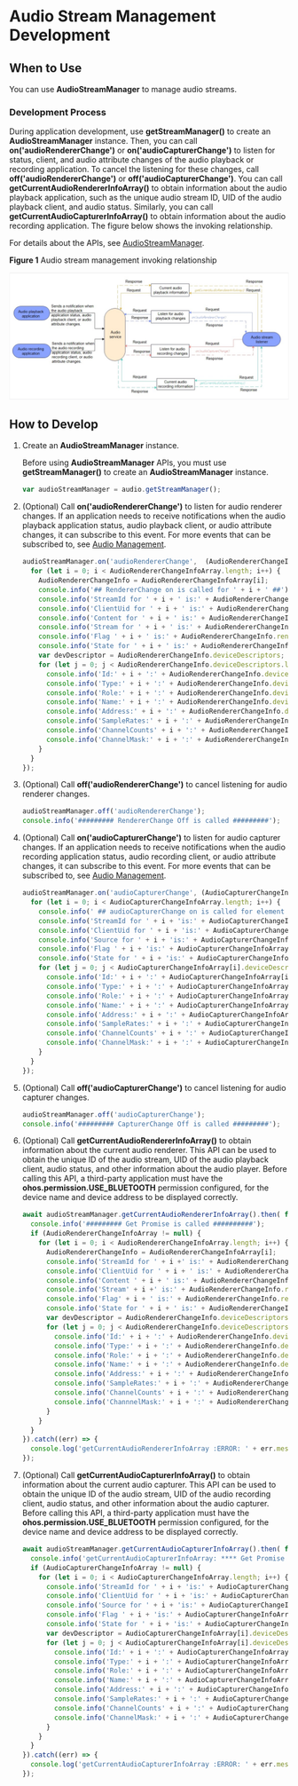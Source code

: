 # Audio Stream Management Development

## When to Use

You can use **AudioStreamManager** to manage audio streams.

### Development Process

During application development, use **getStreamManager()** to create an **AudioStreamManager** instance. Then, you can call **on('audioRendererChange')** or **on('audioCapturerChange')** to listen for status, client, and audio attribute changes of the audio playback or recording application. To cancel the listening for these changes, call **off('audioRendererChange')** or **off('audioCapturerChange')**. You can call **getCurrentAudioRendererInfoArray()** to obtain information about the audio playback application, such as the unique audio stream ID, UID of the audio playback client, and audio status. Similarly, you can call **getCurrentAudioCapturerInfoArray()** to obtain information about the audio recording application. The figure below shows the invoking relationship.

For details about the APIs, see [AudioStreamManager](../reference/apis/js-apis-audio.md#audiostreammanager9).

**Figure 1** Audio stream management invoking relationship

![](figures/zh-ch_image_audio_stream_manager.png)

## How to Develop

1. Create an **AudioStreamManager** instance.

   Before using **AudioStreamManager** APIs, you must use **getStreamManager()** to create an **AudioStreamManager** instance.

   ```js
   var audioStreamManager = audio.getStreamManager();
   ```

2. (Optional) Call **on('audioRendererChange')** to listen for audio renderer changes.
If an application needs to receive notifications when the audio playback application status, audio playback client, or audio attribute changes, it can subscribe to this event. For more events that can be subscribed to, see [Audio Management](../reference/apis/js-apis-audio.md).

   ```js
   audioStreamManager.on('audioRendererChange',  (AudioRendererChangeInfoArray) => {
     for (let i = 0; i < AudioRendererChangeInfoArray.length; i++) {
       AudioRendererChangeInfo = AudioRendererChangeInfoArray[i];
       console.info('## RendererChange on is called for ' + i + ' ##');
       console.info('StreamId for ' + i + ' is:' + AudioRendererChangeInfo.streamId);
       console.info('ClientUid for ' + i + ' is:' + AudioRendererChangeInfo.clientUid);
       console.info('Content for ' + i + ' is:' + AudioRendererChangeInfo.rendererInfo.content);
       console.info('Stream for ' + i + ' is:' + AudioRendererChangeInfo.rendererInfo.usage);
       console.info('Flag ' + i + ' is:' + AudioRendererChangeInfo.rendererInfo.rendererFlags);
       console.info('State for ' + i + ' is:' + AudioRendererChangeInfo.rendererState);  
       var devDescriptor = AudioRendererChangeInfo.deviceDescriptors;
       for (let j = 0; j < AudioRendererChangeInfo.deviceDescriptors.length; j++) {
         console.info('Id:' + i + ':' + AudioRendererChangeInfo.deviceDescriptors[j].id);
         console.info('Type:' + i + ':' + AudioRendererChangeInfo.deviceDescriptors[j].deviceType);
         console.info('Role:' + i + ':' + AudioRendererChangeInfo.deviceDescriptors[j].deviceRole);
         console.info('Name:' + i + ':' + AudioRendererChangeInfo.deviceDescriptors[j].name);
         console.info('Address:' + i + ':' + AudioRendererChangeInfo.deviceDescriptors[j].address);
         console.info('SampleRates:' + i + ':' + AudioRendererChangeInfo.deviceDescriptors[j].sampleRates[0]);
         console.info('ChannelCounts' + i + ':' + AudioRendererChangeInfo.deviceDescriptors[j].channelCounts[0]);
         console.info('ChannelMask:' + i + ':' + AudioRendererChangeInfo.deviceDescriptors[j].channelMasks);
       }
     }
   });
   ```

3. (Optional) Call **off('audioRendererChange')** to cancel listening for audio renderer changes.

   ```js
   audioStreamManager.off('audioRendererChange');
   console.info('######### RendererChange Off is called #########');
   ```

4. (Optional) Call **on('audioCapturerChange')** to listen for audio capturer changes.
If an application needs to receive notifications when the audio recording application status, audio recording client, or audio attribute changes, it can subscribe to this event. For more events that can be subscribed to, see [Audio Management](../reference/apis/js-apis-audio.md).

   ```js
   audioStreamManager.on('audioCapturerChange', (AudioCapturerChangeInfoArray) =>  {
     for (let i = 0; i < AudioCapturerChangeInfoArray.length; i++) {
       console.info(' ## audioCapturerChange on is called for element ' + i + ' ##');
       console.info('StreamId for ' + i + 'is:' + AudioCapturerChangeInfoArray[i].streamId);
       console.info('ClientUid for ' + i + 'is:' + AudioCapturerChangeInfoArray[i].clientUid);
       console.info('Source for ' + i + 'is:' + AudioCapturerChangeInfoArray[i].capturerInfo.source);
       console.info('Flag ' + i + 'is:' + AudioCapturerChangeInfoArray[i].capturerInfo.capturerFlags);
       console.info('State for ' + i + 'is:' + AudioCapturerChangeInfoArray[i].capturerState);  
       for (let j = 0; j < AudioCapturerChangeInfoArray[i].deviceDescriptors.length; j++) {
         console.info('Id:' + i + ':' + AudioCapturerChangeInfoArray[i].deviceDescriptors[j].id);
         console.info('Type:' + i + ':' + AudioCapturerChangeInfoArray[i].deviceDescriptors[j].deviceType);
         console.info('Role:' + i + ':' + AudioCapturerChangeInfoArray[i].deviceDescriptors[j].deviceRole);
         console.info('Name:' + i + ':' + AudioCapturerChangeInfoArray[i].deviceDescriptors[j].name);
         console.info('Address:' + i + ':' + AudioCapturerChangeInfoArray[i].deviceDescriptors[j].address);
         console.info('SampleRates:' + i + ':' + AudioCapturerChangeInfoArray[i].deviceDescriptors[j].sampleRates[0]);
         console.info('ChannelCounts' + i + ':' + AudioCapturerChangeInfoArray[i].deviceDescriptors[j].channelCounts[0]);
         console.info('ChannelMask:' + i + ':' + AudioCapturerChangeInfoArray[i].deviceDescriptors[j].channelMasks);
       }
     }
   });
   ```

5. (Optional) Call **off('audioCapturerChange')** to cancel listening for audio capturer changes.

   ```js
   audioStreamManager.off('audioCapturerChange');
   console.info('######### CapturerChange Off is called #########');
   ```

6. (Optional) Call **getCurrentAudioRendererInfoArray()** to obtain information about the current audio renderer.
This API can be used to obtain the unique ID of the audio stream, UID of the audio playback client, audio status, and other information about the audio player. Before calling this API, a third-party application must have the **ohos.permission.USE_BLUETOOTH** permission configured, for the device name and device address to be displayed correctly.
   
   ```js
   await audioStreamManager.getCurrentAudioRendererInfoArray().then( function (AudioRendererChangeInfoArray) {
     console.info('######### Get Promise is called ##########');
     if (AudioRendererChangeInfoArray != null) {
       for (let i = 0; i < AudioRendererChangeInfoArray.length; i++) {
         AudioRendererChangeInfo = AudioRendererChangeInfoArray[i];
         console.info('StreamId for ' + i +' is:' + AudioRendererChangeInfo.streamId);
         console.info('ClientUid for ' + i + ' is:' + AudioRendererChangeInfo.clientUid);
         console.info('Content ' + i + ' is:' + AudioRendererChangeInfo.rendererInfo.content);
         console.info('Stream' + i +' is:' + AudioRendererChangeInfo.rendererInfo.usage);
         console.info('Flag' + i + ' is:' + AudioRendererChangeInfo.rendererInfo.rendererFlags); 
         console.info('State for ' + i + ' is:' + AudioRendererChangeInfo.rendererState);  
         var devDescriptor = AudioRendererChangeInfo.deviceDescriptors;
         for (let j = 0; j < AudioRendererChangeInfo.deviceDescriptors.length; j++) {
           console.info('Id:' + i + ':' + AudioRendererChangeInfo.deviceDescriptors[j].id);
           console.info('Type:' + i + ':' + AudioRendererChangeInfo.deviceDescriptors[j].deviceType);
           console.info('Role:' + i + ':' + AudioRendererChangeInfo.deviceDescriptors[j].deviceRole);
           console.info('Name:' + i + ':' + AudioRendererChangeInfo.deviceDescriptors[j].name);
           console.info('Address:' + i + ':' + AudioRendererChangeInfo.deviceDescriptors[j].address);
           console.info('SampleRates:' + i + ':' + AudioRendererChangeInfo.deviceDescriptors[j].sampleRates[0]);
           console.info('ChannelCounts' + i + ':' + AudioRendererChangeInfo.deviceDescriptors[j].channelCounts[0]);
           console.info('ChannnelMask:' + i + ':' + AudioRendererChangeInfo.deviceDescriptors[j].channelMasks);
         }
       }
     }
   }).catch((err) => {
     console.log('getCurrentAudioRendererInfoArray :ERROR: ' + err.message);
   });
   ```

7. (Optional) Call **getCurrentAudioCapturerInfoArray()** to obtain information about the current audio capturer.
This API can be used to obtain the unique ID of the audio stream, UID of the audio recording client, audio status, and other information about the audio capturer. Before calling this API, a third-party application must have the **ohos.permission.USE_BLUETOOTH** permission configured, for the device name and device address to be displayed correctly.
   
   ```js
   await audioStreamManager.getCurrentAudioCapturerInfoArray().then( function (AudioCapturerChangeInfoArray) {
     console.info('getCurrentAudioCapturerInfoArray: **** Get Promise Called ****');
     if (AudioCapturerChangeInfoArray != null) {
       for (let i = 0; i < AudioCapturerChangeInfoArray.length; i++) {
         console.info('StreamId for ' + i + 'is:' + AudioCapturerChangeInfoArray[i].streamId);
         console.info('ClientUid for ' + i + 'is:' + AudioCapturerChangeInfoArray[i].clientUid);
         console.info('Source for ' + i + 'is:' + AudioCapturerChangeInfoArray[i].capturerInfo.source);
         console.info('Flag ' + i + 'is:' + AudioCapturerChangeInfoArray[i].capturerInfo.capturerFlags);
         console.info('State for ' + i + 'is:' + AudioCapturerChangeInfoArray[i].capturerState);  
         var devDescriptor = AudioCapturerChangeInfoArray[i].deviceDescriptors;
         for (let j = 0; j < AudioCapturerChangeInfoArray[i].deviceDescriptors.length; j++) {
           console.info('Id:' + i + ':' + AudioCapturerChangeInfoArray[i].deviceDescriptors[j].id);
           console.info('Type:' + i + ':' + AudioCapturerChangeInfoArray[i].deviceDescriptors[j].deviceType);
           console.info('Role:' + i + ':' + AudioCapturerChangeInfoArray[i].deviceDescriptors[j].deviceRole);
           console.info('Name:' + i + ':' + AudioCapturerChangeInfoArray[i].deviceDescriptors[j].name)
           console.info('Address:' + i + ':' + AudioCapturerChangeInfoArray[i].deviceDescriptors[j].address);
           console.info('SampleRates:' + i + ':' + AudioCapturerChangeInfoArray[i].deviceDescriptors[j].sampleRates[0]);
           console.info('ChannelCounts' + i + ':' + AudioCapturerChangeInfoArray[i].deviceDescriptors[j].channelCounts[0]);
           console.info('ChannelMask:' + i + ':' + AudioCapturerChangeInfoArray[i].deviceDescriptors[j].channelMasks);
         }
       }
     }
   }).catch((err) => {
     console.log('getCurrentAudioCapturerInfoArray :ERROR: ' + err.message);
   });
   ```
